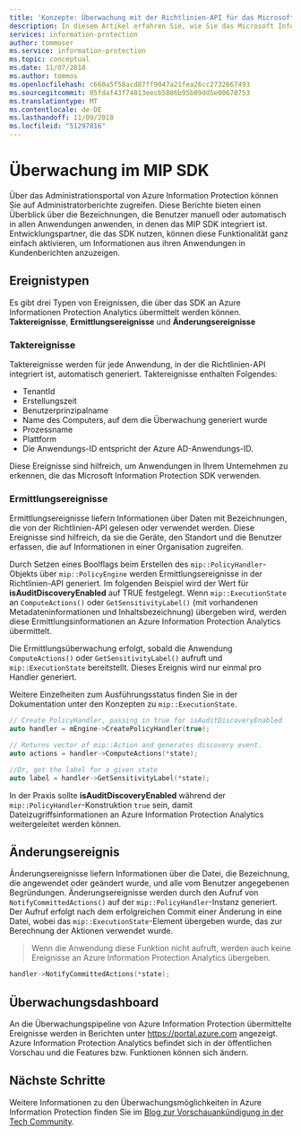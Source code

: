 ```yaml
---
title: 'Konzepte: Überwachung mit der Richtlinien-API für das Microsoft Information Protection SDK'
description: In diesem Artikel erfahren Sie, wie Sie das Microsoft Information Protection SDK verwenden können, um Richtlinien-API-Überwachungsereignisse an Azure Information Protection Analytics zu übermitteln.
services: information-protection
author: tommoser
ms.service: information-protection
ms.topic: conceptual
ms.date: 11/07/2018
ms.author: tommos
ms.openlocfilehash: c660a5f58acd87ff9047a21fea26cc2732667493
ms.sourcegitcommit: 05fdaf43f74013eecb5886b95b09dd5e00670753
ms.translationtype: MT
ms.contentlocale: de-DE
ms.lasthandoff: 11/09/2018
ms.locfileid: "51297816"
---
```

# <a name="auditing-in-the-mip-sdk"></a>Überwachung im MIP SDK

Über das Administrationsportal von Azure Information Protection können Sie auf Administratorberichte zugreifen. Diese Berichte bieten einen Überblick über die Bezeichnungen, die Benutzer manuell oder automatisch in allen Anwendungen anwenden, in denen das MIP SDK integriert ist. Entwicklungspartner, die das SDK nutzen, können diese Funktionalität ganz einfach aktivieren, um Informationen aus ihren Anwendungen in Kundenberichten anzuzeigen.

## <a name="event-types"></a>Ereignistypen

Es gibt drei Typen von Ereignissen, die über das SDK an Azure Informationen Protection Analytics übermittelt werden können. **Taktereignisse**, **Ermittlungsereignisse** und **Änderungsereignisse**

### <a name="heartbeat-events"></a>Taktereignisse

Taktereignisse werden für jede Anwendung, in der die Richtlinien-API integriert ist, automatisch generiert. Taktereignisse enthalten Folgendes:

* TenantId
* Erstellungszeit
* Benutzerprinzipalname
* Name des Computers, auf dem die Überwachung generiert wurde
* Prozessname
* Plattform
* Die Anwendungs-ID entspricht der Azure AD-Anwendungs-ID.

Diese Ereignisse sind hilfreich, um Anwendungen in Ihrem Unternehmen zu erkennen, die das Microsoft Information Protection SDK verwenden.

### <a name="discovery-events"></a>Ermittlungsereignisse

Ermittlungsereignisse liefern Informationen über Daten mit Bezeichnungen, die von der Richtlinien-API gelesen oder verwendet werden. Diese Ereignisse sind hilfreich, da sie die Geräte, den Standort und die Benutzer erfassen, die auf Informationen in einer Organisation zugreifen.

Durch Setzen eines Boolflags beim Erstellen des `mip::PolicyHandler`-Objekts über `mip::PolicyEngine` werden Ermittlungsereignisse in der Richtlinien-API generiert. Im folgenden Beispiel wird der Wert für **isAuditDiscoveryEnabled** auf TRUE festgelegt. Wenn `mip::ExecutionState` an `ComputeActions()` oder `GetSensitivityLabel()` (mit vorhandenen Metadateninformationen und Inhaltsbezeichnung) übergeben wird, werden diese Ermittlungsinformationen an Azure Information Protection Analytics übermittelt.

Die Ermittlungsüberwachung erfolgt, sobald die Anwendung `ComputeActions()` oder `GetSensitivityLabel()` aufruft und `mip::ExecutionState` bereitstellt. Dieses Ereignis wird nur einmal pro Handler generiert.

Weitere Einzelheiten zum Ausführungsstatus finden Sie in der Dokumentation unter den Konzepten zu `mip::ExecutionState`.

```cpp
// Create PolicyHandler, passing in true for isAuditDiscoveryEnabled
auto handler = mEngine->CreatePolicyHandler(true);

// Returns vector of mip::Action and generates discovery event.
auto actions = handler->ComputeActions(*state);

//Or, get the label for a given state
auto label = handler->GetSensitivityLabel(*state);
```

In der Praxis sollte **isAuditDiscoveryEnabled** während der `mip::PolicyHandler`-Konstruktion `true` sein, damit Dateizugriffsinformationen an Azure Information Protection Analytics weitergeleitet werden können.

## <a name="change-event"></a>Änderungsereignis

Änderungsereignisse liefern Informationen über die Datei, die Bezeichnung, die angewendet oder geändert wurde, und alle vom Benutzer angegebenen Begründungen. Änderungsereignisse werden durch den Aufruf von `NotifyCommittedActions()` auf der `mip::PolicyHandler`-Instanz generiert. Der Aufruf erfolgt nach dem erfolgreichen Commit einer Änderung in eine Datei, wobei das `mip::ExecutionState`-Element übergeben wurde, das zur Berechnung der Aktionen verwendet wurde.

> Wenn die Anwendung diese Funktion nicht aufruft, werden auch keine Ereignisse an Azure Information Protection Analytics übergeben.

```cpp
handler->NotifyCommittedActions(*state);
```

## <a name="audit-dashboard"></a>Überwachungsdashboard

An die Überwachungspipeline von Azure Information Protection übermittelte Ereignisse werden in Berichten unter https://portal.azure.com angezeigt. Azure Information Protection Analytics befindet sich in der öffentlichen Vorschau und die Features bzw. Funktionen können sich ändern.

## <a name="next-steps"></a>Nächste Schritte

Weitere Informationen zu den Überwachungsmöglichkeiten in Azure Information Protection finden Sie im [Blog zur Vorschauankündigung in der Tech Community](https://techcommunity.microsoft.com/t5/Azure-Information-Protection/Data-discovery-reporting-and-analytics-for-all-your-data-with/ba-p/253854).

